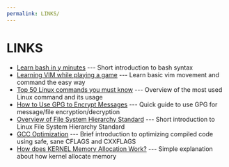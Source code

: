 ```yaml
---
permalink: LINKS/
---
```

# LINKS
* [Learn bash in y minutes](https://learnxinyminutes.com/docs/bash) --- Short introduction to bash syntax
* [Learning VIM while playing a game](https://vim-adventures.com) --- Learn basic vim movement and command the easy way
* [Top 50 Linux commands you must know](https://www.digitalocean.com/community/tutorials/linux-commands) --- Overview of the most used Linux command and its usage
* [How to Use GPG to Encrypt Messages](https://www.digitalocean.com/community/tutorials/how-to-use-gpg-to-encrypt-and-sign-messages) --- Quick guide to use GPG for message/file encryption/decryption
* [Overview of File System Hierarchy Standard](https://docs.redhat.com/en/documentation/red_hat_enterprise_linux/4/html/reference_guide/s1-filesystem-fhs#s1-filesystem-fhs) --- Short introduction to Linux File System Hierarchy Standard
* [GCC Optimization](https://wiki.gentoo.org/wiki/GCC_optimization) --- Brief introduction to optimizing compiled code using safe, sane CFLAGS and CXXFLAGS
* [How does KERNEL Memory Allocation Work?](https://www.youtube.com/watch?v=NC_qkXznvkg) --- Simple explanation about how kernel allocate memory
